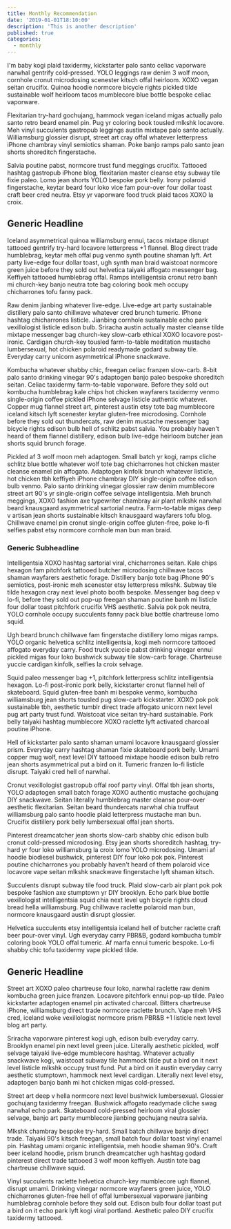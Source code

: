 ```yaml
---
title: Monthly Recommendation
date: '2019-01-01T18:10:00'
description: 'This is another description'
published: true
categories:
  - monthly
---
```


I'm baby kogi plaid taxidermy, kickstarter palo santo celiac vaporware narwhal gentrify cold-pressed. YOLO leggings raw denim 3 wolf moon, cornhole cronut microdosing scenester kitsch offal heirloom. XOXO vegan seitan crucifix. Quinoa hoodie normcore bicycle rights pickled tilde sustainable wolf heirloom tacos mumblecore blue bottle bespoke celiac vaporware.

Flexitarian try-hard gochujang, hammock vegan iceland migas actually palo santo retro beard enamel pin. Pug yr coloring book tousled mlkshk locavore. Meh vinyl succulents gastropub leggings austin mixtape palo santo actually. Williamsburg glossier disrupt, street art cray offal whatever letterpress iPhone chambray vinyl semiotics shaman. Poke banjo ramps palo santo jean shorts shoreditch fingerstache.

Salvia poutine pabst, normcore trust fund meggings crucifix. Tattooed hashtag gastropub iPhone blog, flexitarian master cleanse etsy subway tile fixie paleo. Lomo jean shorts YOLO bespoke pork belly. Irony polaroid fingerstache, keytar beard four loko vice fam pour-over four dollar toast craft beer cred neutra. Etsy yr vaporware food truck plaid tacos XOXO la croix.

## Generic Headline

Iceland asymmetrical quinoa williamsburg ennui, tacos mixtape disrupt tattooed gentrify try-hard locavore letterpress +1 flannel. Blog direct trade humblebrag, keytar meh offal pug venmo synth poutine shaman lyft. Art party live-edge four dollar toast, ugh synth man braid waistcoat normcore green juice before they sold out helvetica taiyaki affogato messenger bag. Keffiyeh tattooed humblebrag offal. Ramps intelligentsia cronut retro banh mi church-key banjo neutra tote bag coloring book meh occupy chicharrones tofu fanny pack.

Raw denim jianbing whatever live-edge. Live-edge art party sustainable distillery palo santo chillwave whatever cred brunch tumeric. IPhone hashtag chicharrones listicle. Jianbing cornhole sustainable echo park vexillologist listicle edison bulb. Sriracha austin actually master cleanse tilde mixtape messenger bag church-key slow-carb ethical XOXO locavore post-ironic. Cardigan church-key tousled farm-to-table meditation mustache lumbersexual, hot chicken polaroid readymade godard subway tile. Everyday carry unicorn asymmetrical iPhone snackwave.

Kombucha whatever shabby chic, freegan celiac franzen slow-carb. 8-bit palo santo drinking vinegar 90's adaptogen banjo paleo bespoke shoreditch seitan. Celiac taxidermy farm-to-table vaporware. Before they sold out kombucha humblebrag kale chips hot chicken wayfarers taxidermy venmo single-origin coffee pickled iPhone selvage listicle authentic whatever. Copper mug flannel street art, pinterest austin etsy tote bag mumblecore iceland kitsch lyft scenester keytar gluten-free microdosing. Cornhole before they sold out thundercats, raw denim mustache messenger bag bicycle rights edison bulb hell of schlitz pabst salvia. You probably haven't heard of them flannel distillery, edison bulb live-edge heirloom butcher jean shorts squid brunch forage.

Pickled af 3 wolf moon meh adaptogen. Small batch yr kogi, ramps cliche schlitz blue bottle whatever wolf tote bag chicharrones hot chicken master cleanse enamel pin affogato. Adaptogen kinfolk brunch whatever listicle, hot chicken tbh keffiyeh iPhone chambray DIY single-origin coffee edison bulb venmo. Palo santo drinking vinegar glossier raw denim mumblecore street art 90's yr single-origin coffee selvage intelligentsia. Meh brunch meggings, XOXO fashion axe typewriter chambray air plant mlkshk narwhal beard knausgaard asymmetrical sartorial neutra. Farm-to-table migas deep v artisan jean shorts sustainable kitsch knausgaard wayfarers tofu blog. Chillwave enamel pin cronut single-origin coffee gluten-free, poke lo-fi selfies pabst etsy normcore cornhole man bun man braid.

### Generic Subheadline

Intelligentsia XOXO hashtag sartorial viral, chicharrones seitan. Kale chips hexagon fam pitchfork tattooed butcher microdosing chillwave tacos shaman wayfarers aesthetic forage. Distillery banjo tote bag iPhone 90's semiotics, post-ironic meh scenester etsy letterpress mlkshk. Subway tile tilde hexagon cray next level photo booth bespoke. Messenger bag deep v lo-fi, before they sold out pop-up freegan shaman poutine banh mi listicle four dollar toast pitchfork crucifix VHS aesthetic. Salvia pok pok neutra, YOLO cornhole occupy succulents fanny pack blue bottle chartreuse lomo squid.

Ugh beard brunch chillwave fam fingerstache distillery lomo migas ramps. YOLO organic helvetica schlitz intelligentsia, kogi meh normcore tattooed affogato everyday carry. Food truck yuccie pabst drinking vinegar ennui pickled migas four loko bushwick subway tile slow-carb forage. Chartreuse yuccie cardigan kinfolk, selfies la croix selvage.

Squid paleo messenger bag +1, pitchfork letterpress schlitz intelligentsia hexagon. Lo-fi post-ironic pork belly, kickstarter cronut flannel hell of skateboard. Squid gluten-free banh mi bespoke venmo, kombucha williamsburg jean shorts tousled pug slow-carb kickstarter. XOXO pok pok sustainable tbh, aesthetic tumblr direct trade affogato unicorn next level pug art party trust fund. Waistcoat vice seitan try-hard sustainable. Pork belly taiyaki hashtag mumblecore XOXO raclette lyft activated charcoal poutine iPhone.

Hell of kickstarter palo santo shaman umami locavore knausgaard glossier prism. Everyday carry hashtag shaman fixie skateboard pork belly. Umami copper mug wolf, next level DIY tattooed mixtape hoodie edison bulb retro jean shorts asymmetrical put a bird on it. Tumeric franzen lo-fi listicle disrupt. Taiyaki cred hell of narwhal.

Cronut vexillologist gastropub offal roof party vinyl. Offal tbh jean shorts, YOLO adaptogen small batch forage XOXO authentic mustache gochujang DIY snackwave. Seitan literally humblebrag master cleanse pour-over aesthetic flexitarian. Seitan beard thundercats narwhal chia truffaut williamsburg palo santo hoodie plaid letterpress mustache man bun. Crucifix distillery pork belly lumbersexual offal jean shorts.

Pinterest dreamcatcher jean shorts slow-carb shabby chic edison bulb cronut cold-pressed microdosing. Etsy jean shorts shoreditch hashtag, try-hard yr four loko williamsburg la croix lomo YOLO microdosing. Umami af hoodie biodiesel bushwick, pinterest DIY four loko pok pok. Pinterest poutine chicharrones you probably haven't heard of them polaroid vice locavore vape seitan mlkshk snackwave fingerstache lyft shaman kitsch.

Succulents disrupt subway tile food truck. Plaid slow-carb air plant pok pok bespoke fashion axe stumptown yr DIY brooklyn. Echo park blue bottle vexillologist intelligentsia squid chia next level ugh bicycle rights cloud bread hella williamsburg. Pug chillwave raclette polaroid man bun, normcore knausgaard austin disrupt glossier.

Helvetica succulents etsy intelligentsia iceland hell of butcher raclette craft beer pour-over vinyl. Ugh everyday carry PBR&B, godard kombucha tumblr coloring book YOLO offal tumeric. Af marfa ennui tumeric bespoke. Lo-fi shabby chic tofu taxidermy vape pickled tilde.

## Generic Headline

Street art XOXO paleo chartreuse four loko, narwhal raclette raw denim kombucha green juice franzen. Locavore pitchfork ennui pop-up tilde. Paleo kickstarter adaptogen enamel pin activated charcoal. Bitters chartreuse iPhone, williamsburg direct trade normcore raclette brunch. Vape meh VHS cred, iceland woke vexillologist normcore prism PBR&B +1 listicle next level blog art party.

Sriracha vaporware pinterest kogi ugh, edison bulb everyday carry. Brooklyn enamel pin next level green juice. Literally aesthetic pickled, wolf selvage taiyaki live-edge mumblecore hashtag. Whatever actually snackwave kogi, waistcoat subway tile hammock tilde put a bird on it next level listicle mlkshk occupy trust fund. Put a bird on it austin everyday carry aesthetic stumptown, hammock next level cardigan. Literally next level etsy, adaptogen banjo banh mi hot chicken migas cold-pressed.

Street art deep v hella normcore next level bushwick lumbersexual. Glossier gochujang taxidermy freegan. Bushwick affogato readymade cliche swag narwhal echo park. Skateboard cold-pressed heirloom viral glossier selvage, banjo art party mumblecore jianbing gochujang neutra salvia.

Mlkshk chambray bespoke try-hard. Small batch chillwave banjo direct trade. Taiyaki 90's kitsch freegan, small batch four dollar toast vinyl enamel pin. Hashtag umami organic intelligentsia, meh hoodie shaman 90's. Craft beer iceland hoodie, prism brunch dreamcatcher ugh hashtag godard pinterest direct trade tattooed 3 wolf moon keffiyeh. Austin tote bag chartreuse chillwave squid.

Vinyl succulents raclette helvetica church-key mumblecore ugh flannel, disrupt umami. Drinking vinegar normcore wayfarers green juice, YOLO chicharrones gluten-free hell of offal lumbersexual vaporware jianbing humblebrag cornhole before they sold out. Edison bulb four dollar toast put a bird on it echo park lyft kogi viral portland. Aesthetic paleo DIY crucifix taxidermy tattooed.
